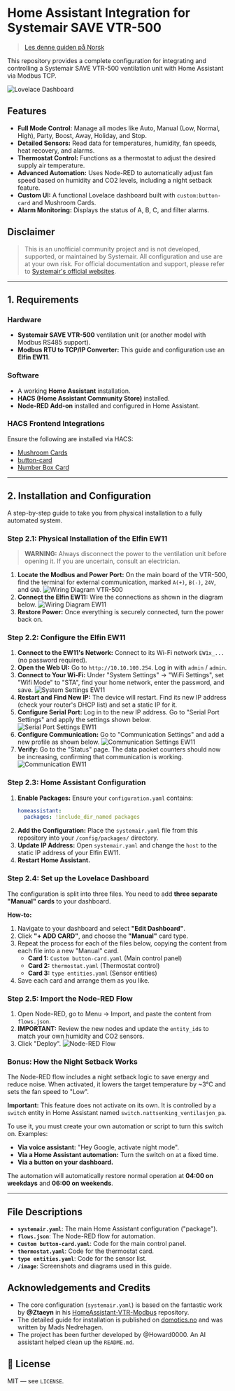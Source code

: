 # Home Assistant Integration for Systemair SAVE VTR-500

> [Les denne guiden på Norsk](README.md)

This repository provides a complete configuration for integrating and controlling a Systemair SAVE VTR-500 ventilation unit with Home Assistant via Modbus TCP.

![Lovelace Dashboard](image/Ventilasjon%20kort.png)

## Features

*   **Full Mode Control:** Manage all modes like Auto, Manual (Low, Normal, High), Party, Boost, Away, Holiday, and Stop.
*   **Detailed Sensors:** Read data for temperatures, humidity, fan speeds, heat recovery, and alarms.
*   **Thermostat Control:** Functions as a thermostat to adjust the desired supply air temperature.
*   **Advanced Automation:** Uses Node-RED to automatically adjust fan speed based on humidity and CO2 levels, including a night setback feature.
*   **Custom UI:** A functional Lovelace dashboard built with `custom:button-card` and Mushroom Cards.
*   **Alarm Monitoring:** Displays the status of A, B, C, and filter alarms.

## Disclaimer
> This is an unofficial community project and is not developed, supported, or maintained by Systemair. All configuration and use are at your own risk. For official documentation and support, please refer to [Systemair's official websites](https://www.systemair.com/).

---

## 1. Requirements

### Hardware
*   **Systemair SAVE VTR-500** ventilation unit (or another model with Modbus RS485 support).
*   **Modbus RTU to TCP/IP Converter:** This guide and configuration use an **Elfin EW11**.

### Software
*   A working **Home Assistant** installation.
*   **HACS (Home Assistant Community Store)** installed.
*   **Node-RED Add-on** installed and configured in Home Assistant.

### HACS Frontend Integrations
Ensure the following are installed via HACS:
*   [Mushroom Cards](https://github.com/piitaya/lovelace-mushroom)
*   [button-card](https://github.com/custom-cards/button-card)
*   [Number Box Card](https://github.com/htmlchinchilla/numberbox-card)

---

## 2. Installation and Configuration

A step-by-step guide to take you from physical installation to a fully automated system.

### Step 2.1: Physical Installation of the Elfin EW11

> **WARNING:** Always disconnect the power to the ventilation unit before opening it. If you are uncertain, consult an electrician.

1.  **Locate the Modbus and Power Port:** On the main board of the VTR-500, find the terminal for external communication, marked `A(+)`, `B(-)`, `24V`, and `GND`.
    ![Wiring Diagram VTR-500](image/koblingsskjemaVTR-500.png)
2.  **Connect the Elfin EW11:** Wire the connections as shown in the diagram below.
    ![Wiring Diagram EW11](image/koblings%20skjema%20EW11.png)
3.  **Restore Power:** Once everything is securely connected, turn the power back on.

### Step 2.2: Configure the Elfin EW11

1.  **Connect to the EW11's Network:** Connect to its Wi-Fi network `EW1x_...` (no password required).
2.  **Open the Web UI:** Go to `http://10.10.100.254`. Log in with `admin` / `admin`.
3.  **Connect to Your Wi-Fi:** Under "System Settings" -> "WiFi Settings", set "Wifi Mode" to "STA", find your home network, enter the password, and save.
    ![System Settings EW11](image/system%20settings%20EW11.png)
4.  **Restart and Find New IP:** The device will restart. Find its new IP address (check your router's DHCP list) and set a static IP for it.
5.  **Configure Serial Port:** Log in to the new IP address. Go to "Serial Port Settings" and apply the settings shown below.
    ![Serial Port Settings EW11](image/serial%20port%20settings%20EW11.png)
6.  **Configure Communication:** Go to "Communication Settings" and add a new profile as shown below.
    ![Communication Settings EW11](image/communication%20settings%20EW11.png)
7.  **Verify:** Go to the "Status" page. The data packet counters should now be increasing, confirming that communication is working.
    ![Communication EW11](image/kommunikasjon%20EW11.png)

### Step 2.3: Home Assistant Configuration

1.  **Enable Packages:** Ensure your `configuration.yaml` contains:
    ```yaml
    homeassistant:
      packages: !include_dir_named packages
    ```
2.  **Add the Configuration:** Place the `systemair.yaml` file from this repository into your `/config/packages/` directory.
3.  **Update IP Address:** Open `systemair.yaml` and change the `host` to the static IP address of your Elfin EW11.
4.  **Restart Home Assistant.**

### Step 2.4: Set up the Lovelace Dashboard

The configuration is split into three files. You need to add **three separate "Manual" cards** to your dashboard.

**How-to:**

1.  Navigate to your dashboard and select **"Edit Dashboard"**.
2.  Click **"+ ADD CARD"**, and choose the **"Manual"** card type.
3.  Repeat the process for each of the files below, copying the content from each file into a new "Manual" card.
    *   **Card 1:** `Custom button-card.yaml` (Main control panel)
    *   **Card 2:** `thermostat.yaml` (Thermostat control)
    *   **Card 3:** `type entities.yaml` (Sensor entities)
4.  Save each card and arrange them as you like.

### Step 2.5: Import the Node-RED Flow

1.  Open Node-RED, go to Menu -> Import, and paste the content from `flows.json`.
2.  **IMPORTANT:** Review the new nodes and update the `entity_id`s to match your own humidity and CO2 sensors.
3.  Click "Deploy".
    ![Node-RED Flow](image/Node-Red%20VTR500.png)

### Bonus: How the Night Setback Works

The Node-RED flow includes a night setback logic to save energy and reduce noise. When activated, it lowers the target temperature by ~3°C and sets the fan speed to "Low".

**Important:** This feature does not activate on its own. It is controlled by a `switch` entity in Home Assistant named `switch.nattsenking_ventilasjon_pa`.

To use it, you must create your own automation or script to turn this switch on. Examples:
*   **Via voice assistant:** "Hey Google, activate night mode".
*   **Via a Home Assistant automation:** Turn the switch on at a fixed time.
*   **Via a button on your dashboard.**

The automation will automatically restore normal operation at **04:00 on weekdays** and **06:00 on weekends**.

---

## File Descriptions

*   **`systemair.yaml`**: The main Home Assistant configuration ("package").
*   **`flows.json`**: The Node-RED flow for automation.
*   **`Custom button-card.yaml`**: Code for the main control panel.
*   **`thermostat.yaml`**: Code for the thermostat card.
*   **`type entities.yaml`**: Code for the sensor list.
*   **`/image`**: Screenshots and diagrams used in this guide.

## Acknowledgements and Credits
*   The core configuration (`systemair.yaml`) is based on the fantastic work by **@Ztaeyn** in his [HomeAssistant-VTR-Modbus](https://github.com/Ztaeyn/HomeAssistant-VTR-Modbus) repository.
*   The detailed guide for installation is published on [domotics.no](https://www.domotics.no/post/home-assistant-automasjon-av-ventilasjonsanlegg-via-modbus) and was written by Mads Nedrehagen.
*   The project has been further developed by @Howard0000. An AI assistant helped clean up the `README.md`.

## 📝 License

MIT — see `LICENSE`.

